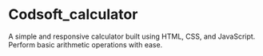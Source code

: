 # Codsoft_calculator
A simple and responsive calculator built using HTML, CSS, and JavaScript. Perform basic arithmetic operations with ease.
